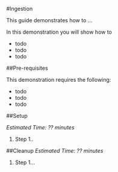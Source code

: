 #Ingestion

This guide demonstrates how to ...

In this demonstration you will show how to

* todo
* todo
* todo

##Pre-requisites

This demonstration requires the following:

* todo
* todo
* todo

##Setup

_Estimated Time: ?? minutes_

1. Step 1..


##Cleanup
_Estimated Time: ?? minutes_

1. Step 1...
